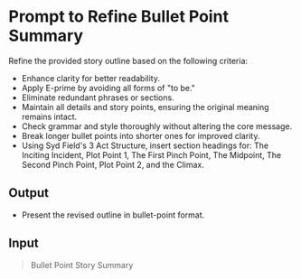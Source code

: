 # Prompt to Refine Bullet Point Summary

Refine the provided story outline based on the following criteria:

- Enhance clarity for better readability.
- Apply E-prime by avoiding all forms of "to be."
- Eliminate redundant phrases or sections.
- Maintain all details and story points, ensuring the original meaning remains intact.
- Check grammar and style thoroughly without altering the core message.
- Break longer bullet points into shorter ones for improved clarity.
- Using Syd Field's 3 Act Structure, insert section headings for: The Inciting Incident, Plot Point 1, The First Pinch Point, The Midpoint, The Second Pinch Point, Plot Point 2, and the Climax.

## Output

- Present the revised outline in bullet-point format.

## Input

> Bullet Point Story Summary
